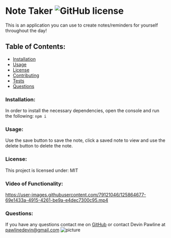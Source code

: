 # Note Taker  ![GitHub license](https://img.shields.io/github/license/Naereen/StrapDown.js.svg)
This is an application you can use to create notes/reminders for yourself throughout the day!
## Table of Contents:
* [Installation](#installation)
* [Usage](#usage)
* [License](#license)
* [Contributing](#contributing)
* [Tests](#tests)
* [Questions](#questions)
### Installation:
In order to install the necessary dependencies, open the console and run the following:
```npm i```
### Usage:
Use the save button to save the note, click a saved note to view and use the delete button to delete the note.
### License:
This project is licensed under:
MIT
### Video of Functionality:
https://user-images.githubusercontent.com/79121046/125864677-69e1433a-4915-4261-be9a-e4dec7300c95.mp4
### Questions:
If you have any questions contact me on [GitHub](https://github.com/devinpawline) or contact 
Devin Pawline at pawlinedevin@gmail.com
![picture](https://github.com/devinpawline.png?size=80)
    
 
